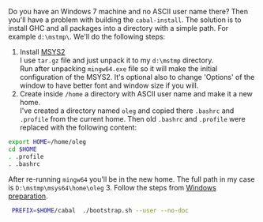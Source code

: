 Do you have an Windows 7 machine and no ASCII user name there? Then you'll have a problem
with building the `cabal-install`. The solution is to install GHC and all packages
into a directory with a simple path. For example `d:\mstmp\`. We'll do the following steps:

1. Install [MSYS2](http://repo.msys2.org/distrib/)  
I use `tar.gz` file and just unpack it to my `d:\mstmp` directory.  
Run after unpacking `mingw64.exe` file so it will make the initial configuration of the MSYS2. 
It's optional also to change 'Options' of the window to have better font and window size if you will.
2. Create inside `/home` a directory with ASCII user name and make it a new home.  
I've created a directory named `oleg` and copied there `.bashrc` and `.profile` from the current home.
Then old `.bashrc` and `.profile` were replaced with the following content:
```bash
export HOME=/home/oleg
cd $HOME
. .profile
. .bashrc
```
After re-running `mingw64` you'll be in the new home. The full path in my case is `D:\mstmp\msys64\home\oleg`
3. Follow the steps from [Windows preparation](https://ghc.haskell.org/trac/ghc/wiki/Building/Preparation/Windows#II.UpgradingpackagesinMSYS2).


```bash
 PREFIX=$HOME/cabal  ./bootstrap.sh --user --no-doc
 ```

